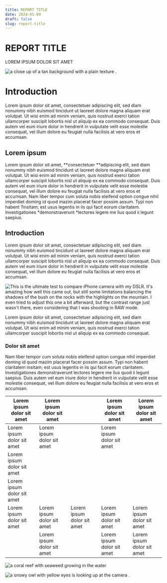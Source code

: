 ```yaml
---
title: REPORT TITLE
date: 2024-01-09
draft: false
slug: report-title
---
```


# REPORT TITLE

LOREM IPSUM DOLOR SIT AMET

![a close up of a tan background with a plain texture .](https://d3gf5wsgt7m4.cloudfront.net/FREE_LICENSE/Uyf-close-tan-background-plain-texture-.png "horizontal line")

# 

# Introduction

Lorem ipsum dolor sit amet, consectetuer adipiscing elit, sed diam nonummy nibh euismod tincidunt ut laoreet dolore magna aliquam erat volutpat. Ut wisi enim ad minim veniam, quis nostrud exerci tation ullamcorper suscipit lobortis nisl ut aliquip ex ea commodo consequat. Duis autem vel eum iriure dolor in hendrerit in vulputate velit esse molestie consequat, vel illum dolore eu feugiat nulla facilisis at vero eros et accumsan.

## Lorem ipsum

Lorem ipsum dolor sit amet, **consectetuer **adipiscing elit, sed diam nonummy nibh euismod tincidunt ut laoreet dolore magna aliquam erat volutpat. Ut wisi enim ad minim veniam, quis nostrud exerci tation <span style="text - decoration: underline;">ullamcorper </span>suscipit lobortis nisl ut aliquip ex ea commodo consequat. Duis autem vel eum iriure dolor in hendrerit in vulputate velit esse molestie consequat, vel illum dolore eu feugiat nulla facilisis at vero eros et accumsan. Nam liber tempor cum soluta nobis eleifend option congue nihil imperdiet doming id quod mazim placerat facer possim assum. Typi non habent ?insitam; est usus legentis in iis qui facit eorum claritatem. Investigationes *demonstraverunt *lectores legere me lius quod ii legunt saepius.

## Introduction

Lorem ipsum dolor sit amet, consectetuer adipiscing elit, sed diam nonummy nibh euismod tincidunt ut laoreet dolore magna aliquam erat volutpat. Ut wisi enim ad minim veniam, quis nostrud exerci tation ullamcorper suscipit lobortis nisl ut aliquip ex ea commodo consequat. Duis autem vel eum iriure dolor in hendrerit in vulputate velit esse molestie consequat, vel illum dolore eu feugiat nulla facilisis at vero eros et accumsan.

![This is the ultimate test to compare iPhone camera with my DSLR. It's amazing how well this came out, but still some limitations balancing the shadows of the bush on the rocks with the highlights on the mountain. I even tried to adjust this one a bit afterward, but the contrast range just wasn't there, even considering that I was shooting in RAW mode.](https://d3gf5wsgt7m4.cloudfront.net/FREE_LICENSE/kQI-ultimate-test-compare-iphone-camera-dslr-its-amazing-well-came-out-still-limitations-balancing-shadows-bush-rocks-highlights-mountain-i-even-tried-adjust-one-bit-afterward-contrast-range-wasnt-there-even-considering-i-shooting-raw-mode-.jpeg)

Lorem ipsum dolor sit amet, consectetuer adipiscing elit, sed diam nonummy nibh euismod tincidunt ut laoreet dolore magna aliquam erat volutpat. Ut wisi enim ad minim veniam, quis nostrud exerci tation ullamcorper suscipit lobortis nisl ut aliquip ex ea commodo consequat.

### Dolor sit amet

Nam liber tempor cum soluta nobis eleifend option congue nihil imperdiet doming id quod mazim placerat facer possim assum. Typi non habent claritatem insitam; est usus legentis in iis qui facit eorum claritatem. Investigationes demonstraverunt lectores legere me lius quod ii legunt saepius. Duis autem vel eum iriure dolor in hendrerit in vulputate velit esse molestie consequat, vel illum dolore eu feugiat nulla facilisis at vero eros et accumsan.

| Lorem ipsum dolor sit amet | Lorem ipsum dolor sit amet |  | Lorem ipsum dolor sit amet | Lorem ipsum dolor sit amet |
| --- |  --- |  --- |  --- |  --- | 
| Lorem ipsum dolor sit amet | Lorem ipsum dolor sit amet |  | Lorem ipsum dolor sit amet
Lorem ipsum dolor sit amet |  |
| Lorem ipsum dolor sit amet
Lorem ipsum dolor sit amet | Lorem ipsum dolor sit amet | Lorem ipsum dolor sit amet | Lorem ipsum dolor sit amet | Lorem ipsum dolor sit amet |
|  | Lorem ipsum dolor sit amet |  | Lorem ipsum dolor sit amet | Lorem ipsum dolor sit amet |

![a coral reef with seaweed growing in the water](https://d3gf5wsgt7m4.cloudfront.net/FREE_LICENSE/RwG-coral-reef-seaweed-growing-water.jpeg)

![a snowy owl with yellow eyes is looking up at the camera .](https://d3gf5wsgt7m4.cloudfront.net/FREE_LICENSE/2wN-snowy-owl-yellow-eyes-looking-camera-.png)
